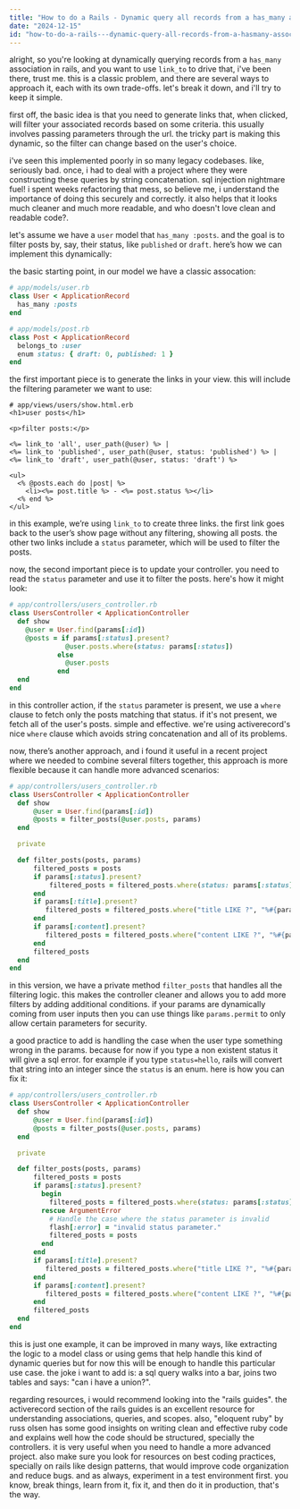 ```yaml
---
title: "How to do a Rails - Dynamic query all records from a has_many association with link_to?"
date: "2024-12-15"
id: "how-to-do-a-rails---dynamic-query-all-records-from-a-hasmany-association-with-linkto"
---
```


alright, so you're looking at dynamically querying records from a `has_many` association in rails, and you want to use `link_to` to drive that, i've been there, trust me. this is a classic problem, and there are several ways to approach it, each with its own trade-offs. let's break it down, and i'll try to keep it simple.

first off, the basic idea is that you need to generate links that, when clicked, will filter your associated records based on some criteria. this usually involves passing parameters through the url. the tricky part is making this dynamic, so the filter can change based on the user's choice.

i've seen this implemented poorly in so many legacy codebases. like, seriously bad. once, i had to deal with a project where they were constructing these queries by string concatenation. sql injection nightmare fuel! i spent weeks refactoring that mess, so believe me, i understand the importance of doing this securely and correctly. it also helps that it looks much cleaner and much more readable, and who doesn't love clean and readable code?.

let's assume we have a `user` model that `has_many :posts`. and the goal is to filter posts by, say, their status, like `published` or `draft`. here’s how we can implement this dynamically:

the basic starting point, in our model we have a classic assocation:

```ruby
# app/models/user.rb
class User < ApplicationRecord
  has_many :posts
end

# app/models/post.rb
class Post < ApplicationRecord
  belongs_to :user
  enum status: { draft: 0, published: 1 }
end
```

the first important piece is to generate the links in your view. this will include the filtering parameter we want to use:

```erb
# app/views/users/show.html.erb
<h1>user posts</h1>

<p>filter posts:</p>

<%= link_to 'all', user_path(@user) %> |
<%= link_to 'published', user_path(@user, status: 'published') %> |
<%= link_to 'draft', user_path(@user, status: 'draft') %>

<ul>
  <% @posts.each do |post| %>
    <li><%= post.title %> - <%= post.status %></li>
  <% end %>
</ul>
```

in this example, we’re using `link_to` to create three links. the first link goes back to the user’s show page without any filtering, showing all posts. the other two links include a `status` parameter, which will be used to filter the posts.

now, the second important piece is to update your controller. you need to read the `status` parameter and use it to filter the posts. here's how it might look:

```ruby
# app/controllers/users_controller.rb
class UsersController < ApplicationController
  def show
    @user = User.find(params[:id])
    @posts = if params[:status].present?
              @user.posts.where(status: params[:status])
            else
              @user.posts
            end
  end
end
```

in this controller action, if the `status` parameter is present, we use a `where` clause to fetch only the posts matching that status. if it's not present, we fetch all of the user's posts. simple and effective. we're using activerecord's nice `where` clause which avoids string concatenation and all of its problems.

now, there’s another approach, and i found it useful in a recent project where we needed to combine several filters together, this approach is more flexible because it can handle more advanced scenarios:

```ruby
# app/controllers/users_controller.rb
class UsersController < ApplicationController
  def show
      @user = User.find(params[:id])
      @posts = filter_posts(@user.posts, params)
  end

  private

  def filter_posts(posts, params)
      filtered_posts = posts
      if params[:status].present?
          filtered_posts = filtered_posts.where(status: params[:status])
      end
      if params[:title].present?
         filtered_posts = filtered_posts.where("title LIKE ?", "%#{params[:title]}%")
      end
      if params[:content].present?
         filtered_posts = filtered_posts.where("content LIKE ?", "%#{params[:content]}%")
      end
      filtered_posts
  end
end
```

in this version, we have a private method `filter_posts` that handles all the filtering logic. this makes the controller cleaner and allows you to add more filters by adding additional conditions. if your params are dynamically coming from user inputs then you can use things like `params.permit` to only allow certain parameters for security.

a good practice to add is handling the case when the user type something wrong in the params. because for now if you type a non existent status it will give a sql error. for example if you type `status=hello`, rails will convert that string into an integer since the `status` is an enum. here is how you can fix it:

```ruby
# app/controllers/users_controller.rb
class UsersController < ApplicationController
  def show
      @user = User.find(params[:id])
      @posts = filter_posts(@user.posts, params)
  end

  private

  def filter_posts(posts, params)
      filtered_posts = posts
      if params[:status].present?
        begin
          filtered_posts = filtered_posts.where(status: params[:status])
        rescue ArgumentError
          # Handle the case where the status parameter is invalid
          flash[:error] = "invalid status parameter."
          filtered_posts = posts
        end
      end
      if params[:title].present?
         filtered_posts = filtered_posts.where("title LIKE ?", "%#{params[:title]}%")
      end
      if params[:content].present?
         filtered_posts = filtered_posts.where("content LIKE ?", "%#{params[:content]}%")
      end
      filtered_posts
  end
end
```

this is just one example, it can be improved in many ways, like extracting the logic to a model class or using gems that help handle this kind of dynamic queries but for now this will be enough to handle this particular use case. the joke i want to add is: a sql query walks into a bar, joins two tables and says: "can i have a union?".

regarding resources, i would recommend looking into the "rails guides". the activerecord section of the rails guides is an excellent resource for understanding associations, queries, and scopes. also, "eloquent ruby" by russ olsen has some good insights on writing clean and effective ruby code and explains well how the code should be structured, specially the controllers. it is very useful when you need to handle a more advanced project. also make sure you look for resources on best coding practices, specially on rails like design patterns, that would improve code organization and reduce bugs. and as always, experiment in a test environment first. you know, break things, learn from it, fix it, and then do it in production, that's the way.

